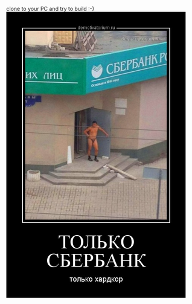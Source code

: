 clone to your PC and try to build :-)
![alt text](https://github.com/VovkaSOL/VovkaSOL-sbt-school/blob/master/image.jpg)